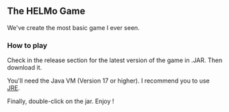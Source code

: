 ## The HELMo Game

We've create the most basic game I ever seen.

### How to play

Check in the release section for the latest version of the game in .JAR. Then download it.

You'll need the Java VM (Version 17 or higher). I recommend you to use [JRE](https://adoptium.net/temurin/releases/?package=jre).

Finally, double-click on the jar. Enjoy !